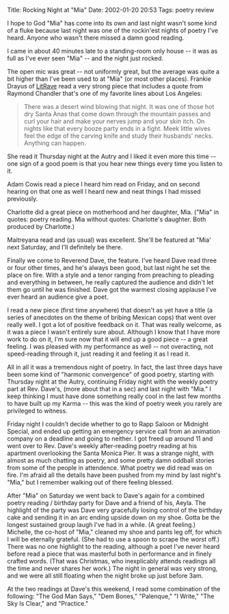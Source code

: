 Title: Rocking Night at "Mia"
Date: 2002-01-20 20:53
Tags: poetry review

I hope to God "Mia" has come into its own and last night wasn't some
kind of a fluke because last night was one of the rockin'est nights of
poetry I've heard. Anyone who wasn't there missed a damn good reading.

I came in about 40 minutes late to a standing-room only house -- it was
as full as I've ever seen "Mia" -- and the night just rocked.

The open mic was great -- not uniformly great, but the average was quite
a bit higher than I've been used to at "Mia" (or most other places).
Frankie Drayus of [LitRave](http://www.litrave.com) read a very strong
piece that includes a quote from Raymond Chandler that's one of my
favorite lines about Los Angeles:

> There was a desert wind blowing that night. It was one of those hot
> dry Santa Anas that come down through the mountain passes and curl
> your hair and make your nerves jump and your skin itch. On nights like
> that every booze party ends in a fight. Meek little wives feel the
> edge of the carving knife and study their husbands' necks. Anything
> can happen.

She read it Thursday night at the Autry and I liked it even more this
time -- one sign of a good poem is that you hear new things every time
you listen to it.

Adam Cowis read a piece I heard him read on Friday, and on second
hearing on that one as well I heard new and neat things I had missed
previously.

Charlotte did a great piece on motherhood and her daughter, Mia. ("Mia"
in quotes: poetry reading. Mia without quotes: Charlotte's daughter.
Both produced by Charlotte.)

Maitreyana read and (as usual) was excellent. She'll be featured at
"Mia' next Saturday, and I'll definitely be there.

Finally we come to Reverend Dave, the feature. I've heard Dave read
three or four other times, and he's always been good, but last night he
set the place on fire. With a style and a tenor ranging from preaching
to pleading and everything in between, he really captured the audience
and didn't let them go until he was finished. Dave got the warmest
closing applause I've ever heard an audience give a poet.

I read a new piece (first time anywhere) that doesn't as yet have a
title (a series of anecdotes on the theme of bribing Mexican cops) that
went over really well. I got a lot of positive feedback on it. That was
really welcome, as it was a piece I wasn't entirely sure about. Although
I know that I have more work to do on it, I'm sure now that it will end
up a good piece -- a great feeling. I was pleased with my performance as
well -- not overacting, not speed-reading through it, just reading it
and feeling it as I read it.

All in all it was a tremendous night of poetry. In fact, the last three
days have been some kind of "harmonic convergence" of good poetry,
starting with Thursday night at the
Autry,
continuing Friday night with the weekly poetry part at Rev. Dave's,
(more about that in a sec) and last night with "Mia." I keep thinking I
must have done something really cool in the last few months to have
built up my Karma -- this was the kind of poetry week you rarely are
privileged to witness.

Friday night I couldn't decide whether to go to Rapp Saloon or Midnight
Special, and ended up getting an emergency service call from an
animation company on a deadline and going to neither. I got freed up
around 11 and went over to Rev. Dave's weekly after-reading poetry
reading at his apartment overlooking the Santa Monica Pier. It was a
strange night, with almost as much chatting as poetry, and some pretty
damn oddball stories from some of the people in attendence. What poetry
we did read was on fire. I'm afraid all the details have been pushed
from my mind by last night's "Mia," but I remember walking out of there
feeling blessed.

After "Mia" on Saturday we went back to Dave's again for a combined
poetry reading / birthday party for Dave and a friend of his, Aeyla. The
highlight of the party was Dave very gracefully losing control of the
birthday cake and sending it in an arc ending upside down on my shoe.
Gotta be the longest sustained group laugh I've had in a while. (A great
feeling.) Michelle, the co-host of "Mia," cleaned my shoe and pants leg
off, for which I will be eternally grateful. (She had to use a spoon to
scrape the worst off.) There was no one highlight to the reading,
although a poet I've never heard before read a piece that was masterful
both in performance and in finely crafted words. (That was Christmas,
who inexplicably attends readings all the time and never shares her
work.) The night in general was very strong, and we were all still
floating when the night broke up just before 3am.

At the two readings at Dave's this weekend, I read some combination of
the following: "The God Man Says," "Dem Bones," "Palenque,"
"I Write," "The Sky Is Clear," and "Practice."

